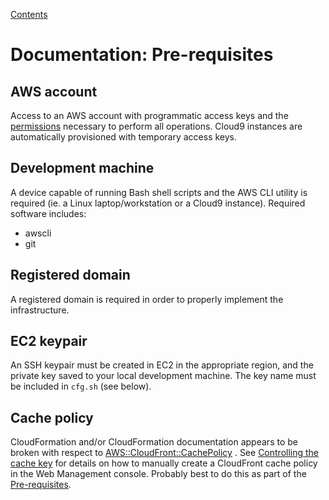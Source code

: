 [Contents](contents.md)

# Documentation: Pre-requisites

## AWS account

Access to an AWS account with programmatic access keys and the [permissions](permissions.md) necessary to perform all operations. Cloud9 instances are automatically provisioned with temporary access keys.

## Development machine

A device capable of running Bash shell scripts and the AWS CLI utility is required (ie. a Linux laptop/workstation or a Cloud9 instance). Required software includes:

* awscli
* git

## Registered domain

A registered domain is required in order to properly implement the infrastructure.

## EC2 keypair

An SSH keypair must be created in EC2 in the appropriate region, and the private key saved to your local development machine. The key name must be included in ```cfg.sh``` (see below).

## Cache policy

CloudFormation and/or CloudFormation documentation appears to be broken with respect to [AWS::CloudFront::CachePolicy](https://docs.aws.amazon.com/AWSCloudFormation/latest/UserGuide/aws-resource-cloudfront-cachepolicy.html) . See [Controlling the cache key](https://docs.aws.amazon.com/AmazonCloudFront/latest/DeveloperGuide/controlling-the-cache-key.html) for details on how to manually create a CloudFront cache policy in the Web Management console. Probably best to do this as part of the [Pre-requisites](reqs.md).
